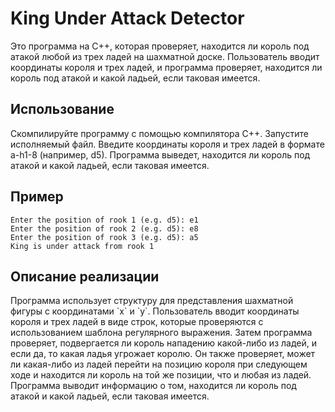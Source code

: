 <h1>King Under Attack Detector</h1>
Это программа на C++, которая проверяет, находится ли король под атакой любой из трех ладей на шахматной доске. Пользователь вводит координаты короля и трех ладей, и программа проверяет, находится ли король под атакой и какой ладьей, если таковая имеется.

<h2>Использование</h2>
Скомпилируйте программу с помощью компилятора C++.
Запустите исполняемый файл.
Введите координаты короля и трех ладей в формате a-h1-8 (например, d5).
Программа выведет, находится ли король под атакой и какой ладьей, если таковая имеется.

<h2>Пример</h2>

```Enter the king's position (e.g. d5): e5
Enter the position of rook 1 (e.g. d5): e1
Enter the position of rook 2 (e.g. d5): e8
Enter the position of rook 3 (e.g. d5): a5
King is under attack from rook 1
```

<h2>Описание реализации</h2>
Программа использует структуру для представления шахматной фигуры с координатами `x` и `y`. Пользователь вводит координаты короля и трех ладей в виде строк, которые проверяются с использованием шаблона регулярного выражения. Затем программа проверяет, подвергается ли король нападению какой-либо из ладей, и если да, то какая ладья угрожает королю. Он также проверяет, может ли какая-либо из ладей перейти на позицию короля при следующем ходе и находится ли король на той же позиции, что и любая из ладей. Программа выводит информацию о том, находится ли король под атакой и какой ладьей, если таковая имеется.

